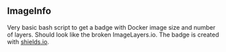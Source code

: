 ## ImageInfo

Very basic bash script to get a badge with Docker image size and number of layers.
Should look like the broken ImageLayers.io.
The badge is created with <a href="http://shields.io/">shields.io</a>.
